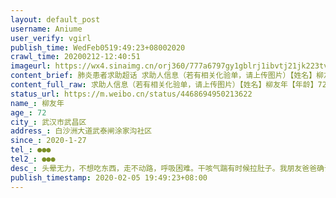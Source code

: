 ```yaml
---
layout: default_post
username: Aniume
user_verify: vgirl
publish_time: WedFeb0519:49:23+08002020
crawl_time: 20200212-12:40:51
imageurl: https://wx4.sinaimg.cn/orj360/777a6797gy1gblrj1ibvtj21jk223tve.jpg,https://wx2.sinaimg.cn/orj360/777a6797gy1gblrj20zoxj20u0140q55.jpg,https://wx2.sinaimg.cn/orj360/777a6797gy1gblrj2faygj20u0140abl.jpg,https://wx3.sinaimg.cn/orj360/777a6797gy1gblrj2xluxj20u0140gok.jpg,https://wx3.sinaimg.cn/orj360/777a6797gy1gblrj3amqmj20u014077v.jpg
content_brief: 肺炎患者求助超话 求助人信息（若有相关化验单，请上传图片）【姓名】柳友年【年龄】72【所在城市】武汉市武昌区【所在小区、社区】白沙洲大道武泰闸涂家沟社区【患病时间】2020-1-27【联系方式】●●●【其他紧急联系人】●●●【病情描述】头晕无力，不想吃东西，走不动路，呼 ...全文
content_full_raw: 求助人信息（若有相关化验单，请上传图片）【姓名】柳友年【年龄】72【所在城市】武汉市武昌区【所在小区、社区】白沙洲大道武泰闸涂家沟社区【患病时间】2020-1-27【联系方式】●●●【其他紧急联系人】●●●【病情描述】头晕无力，不想吃东西，走不动路，呼吸困难。干咳气踹有时候拉肚子。我朋友爸爸确诊为重症，奈何现在医院没有床位情况很不乐观。家里只有年迈的母亲，四处无门希望这里可以帮助下他，太可怜了。🙏🙏🙏
status_url: https://m.weibo.cn/status/4468694950213622
name_: 柳友年
age_: 72
city_: 武汉市武昌区
address_: 白沙洲大道武泰闸涂家沟社区
since_: 2020-1-27
tel_: ●●●
tel2_: ●●●
desc_: 头晕无力，不想吃东西，走不动路，呼吸困难。干咳气踹有时候拉肚子。我朋友爸爸确诊为重症，奈何现在医院没有床位情况很不乐观。家里只有年迈的母亲，四处无门希望这里可以帮助下他，太可怜了。🙏🙏🙏
publish_timestamp: 2020-02-05 19:49:23+08:00
---
```

